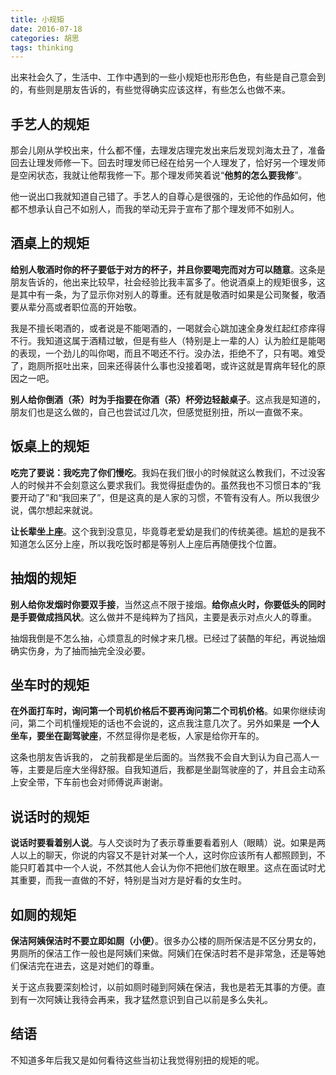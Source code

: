 ```yaml
---
title: 小规矩
date: 2016-07-18
categories: 胡思
tags: thinking
---
```


出来社会久了，生活中、工作中遇到的一些小规矩也形形色色，有些是自己意会到的，有些则是朋友告诉的，有些觉得确实应该这样，有些怎么也做不来。
<!-- more -->
## 手艺人的规矩
那会儿刚从学校出来，什么都不懂，去理发店理完发出来后发现刘海太丑了，准备回去让理发师修一下。回去时理发师已经在给另一个人理发了，恰好另一个理发师是空闲状态，我就让他帮我修一下。那个理发师笑着说“**他剪的怎么要我修**”。

他一说出口我就知道自己错了。手艺人的自尊心是很强的，无论他的作品如何，他都不想承认自己不如别人，而我的举动无异于宣布了那个理发师不如别人。

## 酒桌上的规矩
**给别人敬酒时你的杯子要低于对方的杯子，并且你要喝完而对方可以随意**。这条是朋友告诉的，他出来比较早，社会经验比我丰富多了。他说酒桌上的规矩很多，这是其中有一条，为了显示你对别人的尊重。还有就是敬酒时如果是公司聚餐，敬酒要从辈分高或者职位高的开始敬。

我是不擅长喝酒的，或者说是不能喝酒的，一喝就会心跳加速全身发红起红疹痒得不行。我知道这属于酒精过敏，但是有些人（特别是上一辈的人）认为脸红是能喝的表现，一个劲儿的叫你喝，而且不喝还不行。没办法，拒绝不了，只有喝。难受了，跑厕所抠吐出来，回来还得装什么事也没接着喝，或许这就是胃病年轻化的原因之一吧。

**别人给你倒酒（茶）时为手指要在你酒（茶）杯旁边轻敲桌子**。这点我是知道的，朋友们也是这么做的，自己也尝试过几次，但感觉挺别扭，所以一直做不来。

## 饭桌上的规矩
**吃完了要说：我吃完了你们慢吃**。我妈在我们很小的时候就这么教我们，不过没客人的时候并不会刻意这么要求我们。我觉得挺虚伪的。虽然我也不习惯日本的“我要开动了”和“我回来了”，但是这真的是人家的习惯，不管有没有人。所以我很少说，偶尔想起来就说。

**让长辈坐上座**。这个我到没意见，毕竟尊老爱幼是我们的传统美德。尴尬的是我不知道怎么区分上座，所以我吃饭时都是等别人上座后再随便找个位置。

## 抽烟的规矩
**别人给你发烟时你要双手接**，当然这点不限于接烟。**给你点火时，你要低头的同时是手要做成挡风状**。这么做并不是纯粹为了挡风，主要是表示对点火人的尊重。

抽烟我倒是不怎么抽，心烦意乱的时候才来几根。已经过了装酷的年纪，再说抽烟确实伤身，为了抽而抽完全没必要。

## 坐车时的规矩
**在外面打车时，询问第一个司机价格后不要再询问第二个司机价格**。如果你继续询问，第二个司机懂规矩的话也不会说的，这点我注意几次了。另外如果是 **一个人坐车，要坐在副驾驶座**，不然显得你是老板，人家是给你开车的。

这条也朋友告诉我的， 之前我都是坐后面的。当然我不会自大到认为自己高人一等，主要是后座大坐得舒服。自我知道后，我都是坐副驾驶座的了，并且会主动系上安全带，下车前也会对师傅说声谢谢。

## 说话时的规矩
**说话时要看着别人说**。与人交谈时为了表示尊重要看着别人（眼睛）说。如果是两人以上的聊天，你说的内容又不是针对某一个人，这时你应该所有人都照顾到，不能只盯着其中一个人说，不然其他人会认为你不把他们放在眼里。这点在面试时尤其重要，而我一直做的不好，特别是当对方是好看的女生时。

## 如厕的规矩
**保洁阿姨保洁时不要立即如厕（小便）**。很多办公楼的厕所保洁是不区分男女的，男厕所的保洁工作一般也是阿姨们来做。阿姨们在保洁时若不是非常急，还是等她们保洁完在进去，这是对她们的尊重。

关于这点我要深刻检讨，以前如厕时碰到阿姨在保洁，我也是若无其事的方便。直到有一次阿姨让我待会再来，我才猛然意识到自己以前是多么失礼。

## 结语

不知道多年后我又是如何看待这些当初让我觉得别扭的规矩的呢。
